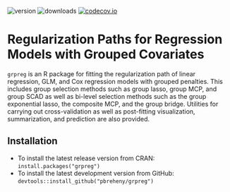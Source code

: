 ![version](http://www.r-pkg.org/badges/version/grpreg)
![downloads](http://cranlogs.r-pkg.org/badges/grpreg)
[![codecov.io](https://codecov.io/github/pbreheny/grpreg/coverage.svg?branch=master)](https://codecov.io/github/pbreheny/grpreg?branch=master)

# Regularization Paths for Regression Models with Grouped Covariates

`grpreg` is an R package for fitting the regularization path of linear regression, GLM, and Cox regression models with grouped penalties.  This includes group selection methods such as group lasso, group MCP, and group SCAD as well as bi-level selection methods such as the group exponential lasso, the composite MCP, and the group bridge.  Utilities for carrying out cross-validation as well as post-fitting visualization, summarization, and prediction are also provided.

## Installation

* To install the latest release version from CRAN: `install.packages("grpreg")`
* To install the latest development version from GitHub: `devtools::install_github("pbreheny/grpreg")`
